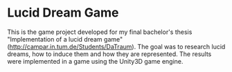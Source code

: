 # Lucid Dream Game
This is the game project developed for my final bachelor's thesis "Implementation of a lucid dream game" (http://campar.in.tum.de/Students/DaTraum). 
The goal was to research lucid dreams, how to induce them and how they are represented. The results were implemented  in a game using the Unity3D game engine.
